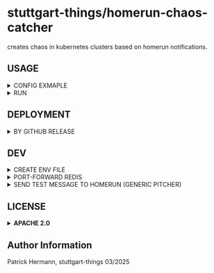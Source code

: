 # stuttgart-things/homerun-chaos-catcher

creates chaos in kubernetes clusters based on homerun notifications.

## USAGE

<details><summary>CONFIG EXMAPLE</summary>

```bash
cat <<EOF > chaos.yaml
---
chaosEvents:
  chaos1:
    systems:
      - tetris # all systems
    severity:
      - CHAOS1
    operation: delete
    count: 9
    resource: pod
    namespace: "*" # random namespace
  chaos2:
    systems:
      - tetris # all systems
    severity:
      - CHAOS2
    operation: add
    count: 1
    resource: deployment
    namespace: "*" # random namespace
EOF
```

</details>

<details><summary>RUN</summary>

```bash
export REDIS_SERVER=localhost
export REDIS_PORT=5000
export REDIS_PASSWORD=""
export REDIS_STREAM="homerun"
export REDIS_CONSUMER_GROUP="homerun-chaos-catcher"
export PROFILE_PATH="chaos.yaml"
export KUBECONFIG="/home/sthings/.kube/config"

homerun-chaos-catcher
```

</details>



## DEPLOYMENT

<details><summary>BY GITHUB RELEASE</summary>

```bash
VERSION=v1.3.0
BIN_DIR=/usr/bin
cd /tmp && wget https://github.com/stuttgart-things/homerun-chaos-catcher/releases/download/${VERSION}}/homerun-chaos-catcher_Linux_x86_64.tar.gz
tar xvfz homerun-chaos-catcher_Linux_x86_64.tar.gz
sudo mv homerun-chaos-catcher ${BIN_DIR}/homerun-chaos-catcher
sudo chmod +x ${BIN_DIR}/homerun-chaos-catcher
rm -rf CHANGELOG.md README.md LICENSE
cd -
```

</details>

## DEV

<details><summary>CREATE ENV FILE</summary>

.env file needed for Taskfile

```bash
cat <<EOF > .env
REDIS_SERVER=localhost
REDIS_PORT=5000
REDIS_PASSWORD=""
REDIS_STREAM="homerun"
REDIS_CONSUMER_GROUP="homerun-chaos-catcher"
PROFILE_PATH="tests/config.yaml"
KUBECONFIG="/home/sthings/.kube/config"
EOF
```

</details>

<details><summary>PORT-FORWARD REDIS</summary>

```bash
kubectl -n homerun port-forward services/redis-stack-headless 5000:6379
```

</details>


<details><summary>SEND TEST MESSAGE TO HOMERUN (GENERIC PITCHER)</summary>

```bash
ADDRESS=https://homerun.homerun-dev.sthings-vsphere.labul.sva.de/generic
curl -k -X POST "${ADDRESS}" \
    -H "Content-Type: application/json" \
    -H "X-Auth-Token: IhrGeheimerToken" \
    -d '{
           "title": "2 lines cleared",
           "message": "2 lines cleared at tetris",
           "severity": "CHAOS2",
           "author": "andreu",
           "timestamp": "2024-5-01T12:00:00Z",
           "system": "tetris",
           "tags": "tetris,lines,score",
           "assigneeaddress": "",
           "assigneename": "",
           "artifacts": "",
           "url": ""
    }'
```

</details>


## LICENSE

<details><summary><b>APACHE 2.0</b></summary>

Copyright 2023 patrick hermann.

Licensed under the Apache License, Version 2.0 (the "License");
you may not use this file except in compliance with the License.
You may obtain a copy of the License at

    http://www.apache.org/licenses/LICENSE-2.0

Unless required by applicable law or agreed to in writing, software
distributed under the License is distributed on an "AS IS" BASIS,
WITHOUT WARRANTIES OR CONDITIONS OF ANY KIND, either express or implied.
See the License for the specific language governing permissions and
limitations under the License.

</details>

Author Information
------------------
Patrick Hermann, stuttgart-things 03/2025